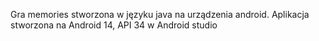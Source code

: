 Gra memories stworzona w języku java na urządzenia android. Aplikacja stworzona na Android 14, API 34 w Android studio
